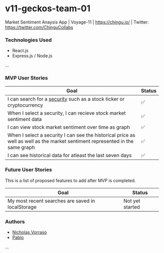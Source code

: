 # v11-geckos-team-01
Market Sentiment Anaysis App | Voyage-11 | https://chingu.io/ | Twitter: https://twitter.com/ChinguCollabs

### Technologies Used
- React.js
- Express.js / Node.js

...

### MVP User Stories
| Goal | Status |
| -----| ------ |
| I can search for a [security](https://www.investopedia.com/terms/s/security.asp) such as a stock ticker or cryptocurrency | :white_check_mark: |
| When I select a security, I can recieve stock market sentiment data | :white_check_mark: |
| I can view stock market sentiment over time as graph | :white_check_mark: |
| When I select a security I can see the historical price as well as well as the market sentiment represented in the same graph | :white_check_mark: |
| I can see historical data for atleast the last seven days | :white_check_mark: |

<!-- When done ===> | :white_check_mark: | -->

### Future User Stories
This is a list of proposed features to add after MVP is completed.

| Goal | Status |
| ----- | ------ |
| My most recent searches are saved in localStorage | Not yet started |

### Authors
* [Nicholas Vorraso](https://github.com/nickeyvee)
* [Pablo](https://github.com/pablowbk)

...
